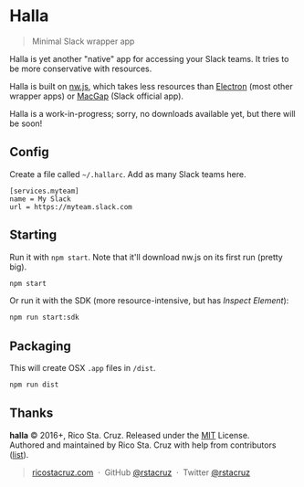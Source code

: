 # Halla

> Minimal Slack wrapper app

Halla is yet another "native" app for accessing your Slack teams. It tries to be more conservative with resources.

Halla is built on [nw.js], which takes less resources than [Electron][] (most other wrapper apps) or [MacGap][] (Slack official app).

Halla is a work-in-progress; sorry, no downloads available yet, but there will be soon!

[nw.js]: http://nwjs.io/
[Electron]: http://electron.atom.io/
[MacGap]: https://macgapproject.github.io/

## Config

Create a file called `~/.hallarc`. Add as many Slack teams here.

```dosini
[services.myteam]
name = My Slack
url = https://myteam.slack.com
```

## Starting

Run it with `npm start`. Note that it'll download nw.js on its first run (pretty big).

```sh
npm start
```

Or run it with the SDK (more resource-intensive, but has *Inspect Element*):

```sh
npm run start:sdk
```

## Packaging

This will create OSX `.app` files in `/dist`.

```sh
npm run dist
```

## Thanks

**halla** © 2016+, Rico Sta. Cruz. Released under the [MIT] License.<br>
Authored and maintained by Rico Sta. Cruz with help from contributors ([list][contributors]).

> [ricostacruz.com](http://ricostacruz.com) &nbsp;&middot;&nbsp;
> GitHub [@rstacruz](https://github.com/rstacruz) &nbsp;&middot;&nbsp;
> Twitter [@rstacruz](https://twitter.com/rstacruz)

[MIT]: http://mit-license.org/
[contributors]: http://github.com/rstacruz/halla/contributors
